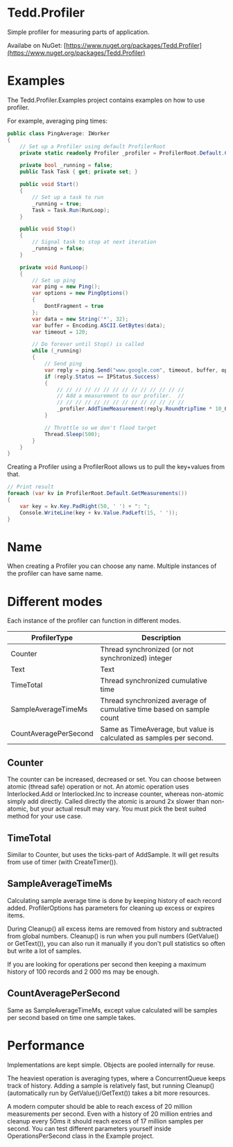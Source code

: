 # Tedd.Profiler
Simple profiler for measuring parts of application.

Availabe on NuGet: [https://www.nuget.org/packages/Tedd.Profiler](https://www.nuget.org/packages/Tedd.Profiler)

# Examples

The Tedd.Profiler.Examples project contains examples on how to use profiler. 

For example, averaging ping times:

```c#
public class PingAverage: IWorker
{
    // Set up a Profiler using default ProfilerRoot
    private static readonly Profiler _profiler = ProfilerRoot.Default.CreateInstance(new ProfilerOptions(ProfilerType.SampleAverageTimeMs, 1_000, 10_000));

    private bool _running = false;
    public Task Task { get; private set; }

    public void Start()
    {
        // Set up a task to run
        _running = true;
        Task = Task.Run(RunLoop);
    }

    public void Stop()
    {
        // Signal task to stop at next iteration
        _running = false;
    }

    private void RunLoop()
    {
        // Set up ping
        var ping = new Ping();
        var options = new PingOptions()
        {
            DontFragment = true
        };
        var data = new String('*', 32);
        var buffer = Encoding.ASCII.GetBytes(data);
        var timeout = 120;

        // Do forever until Stop() is called
        while (_running)
        {
            // Send ping
            var reply = ping.Send("www.google.com", timeout, buffer, options);
            if (reply.Status == IPStatus.Success)
            {
                // // // // // // // // // // // // // //
                // Add a measurement to our profiler.  //
                // // // // // // // // // // // // // //
                _profiler.AddTimeMeasurement(reply.RoundtripTime * 10_000, 1);
            }

            // Throttle so we don't flood target
            Thread.Sleep(500);
        }
    }
}
```
Creating a Profiler using a ProfilerRoot allows us to pull the key+values from that.

```c#
// Print result
foreach (var kv in ProfilerRoot.Default.GetMeasurements())
{
    var key = kv.Key.PadRight(50, ' ') + ": ";
    Console.WriteLine(key + kv.Value.PadLeft(15, ' '));
}
```
# Name

When creating a Profiler you can choose any name. Multiple instances of the profiler can have same name. 

# Different modes

Each instance of the profiler can function in different modes.

| ProfilerType          | Description                                                  |
| --------------------- | ------------------------------------------------------------ |
| Counter               | Thread synchronized (or not synchronized) integer            |
| Text                  | Text                                                         |
| TimeTotal             | Thread synchronized cumulative time                          |
| SampleAverageTimeMs   | Thread synchronized average of cumulative time based on sample count |
| CountAveragePerSecond | Same as TimeAverage, but value is calculated as samples per second. |

## Counter

The counter can be increased, decreased or set. You can choose between atomic (thread safe) operation or not. An atomic operation uses Interlocked.Add or Interlocked.Inc to increase counter, whereas non-atomic simply add directly. Called directly the atomic is around 2x slower than non-atomic, but your actual result may vary. You must pick the best suited method for your use case.

## TimeTotal

Similar to Counter, but uses the ticks-part of AddSample. It will get results from use of timer (with CreateTimer()).

## SampleAverageTimeMs

Calculating sample average time is done by keeping history of each record added. ProfilerOptions has parameters for cleaning up excess or expires items.

During Cleanup() all excess items are removed from history and subtracted from global numbers. Cleanup() is run when you pull numbers (GetValue() or GetText()), you can also run it manually if you don't pull statistics so often but write a lot of samples.

If you are looking for operations per second then keeping a maximum history of 100 records and 2 000 ms may be enough.

## CountAveragePerSecond

Same as SampleAverageTimeMs, except value calculated will be samples per second based on time one sample takes.

# Performance

Implementations are kept simple. Objects are pooled internally for reuse.

The heaviest operation is averaging types, where a ConcurrentQueue keeps track of history. Adding a sample is relatively fast, but running Cleanup() (automatically run by GetValue()/GetText()) takes a bit more resources.

A modern computer should be able to reach excess of 20 million measurements per second. Even with a history of 20 million entries and cleanup every 50ms it should reach excess of 17 million samples per second. You can test different parameters yourself inside OperationsPerSecond class in the Example project.